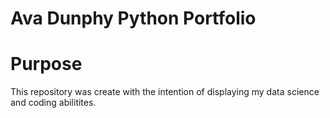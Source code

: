 # Ava Dunphy Python Portfolio 
# Purpose 
This repository was create with the intention of displaying my data science and coding abilitites. 
